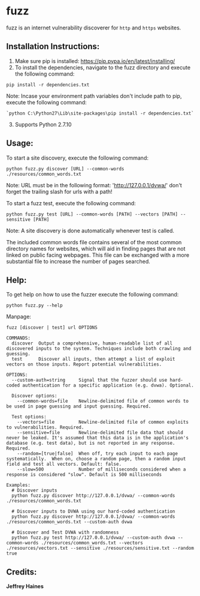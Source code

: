 # fuzz

fuzz is an internet vulnerability discoverer for `http` and `https` websites.

## Installation Instructions:
1. Make sure pip is installed: https://pip.pypa.io/en/latest/installing/
2. To install the dependencies, navigate to the fuzz directory and execute the following command:

  `pip install -r dependencies.txt`

   Note: Incase your environment path variables don't include path to pip, execute the following command:

	`python C:\Python27\Lib\site-packages\pip install -r dependencies.txt`


3. Supports Python 2.7.10

## Usage:

To start a site discovery, execute the following command:

`python fuzz.py discover [URL] --common-words ./resources/common_words.txt`

   Note: URL must be in the following format: 'http://127.0.0.1/dvwa/'
   don't forget the trailing slash for urls with a path!

To start a fuzz test, execute the following command:

`python fuzz.py test [URL] --common-words [PATH] --vectors [PATH] --sensitive [PATH]`

   Note: A site discovery is done automatically whenever test is called.

The included common words file contains several of the most common directory
names for websites, which will aid in finding pages that are not linked on public facing webpages. This file can be exchanged with a more substantial
file to increase the number of pages searched.

## Help:

To get help on how to use the fuzzer execute the following command:

`python fuzz.py --help`

Manpage:


    fuzz [discover | test] url OPTIONS

    COMMANDS:
      discover  Output a comprehensive, human-readable list of all discovered inputs to the system. Techniques include both crawling and guessing.
      test      Discover all inputs, then attempt a list of exploit vectors on those inputs. Report potential vulnerabilities.

    OPTIONS:
      --custom-auth=string     Signal that the fuzzer should use hard-coded authentication for a specific application (e.g. dvwa). Optional.

      Discover options:
        --common-words=file    Newline-delimited file of common words to be used in page guessing and input guessing. Required.

      Test options:
        --vectors=file         Newline-delimited file of common exploits to vulnerabilities. Required.
        --sensitive=file       Newline-delimited file data that should never be leaked. It's assumed that this data is in the application's database (e.g. test data), but is not reported in any response. Required.
        --random=[true|false]  When off, try each input to each page systematically.  When on, choose a random page, then a random input field and test all vectors. Default: false.
        --slow=500             Number of milliseconds considered when a response is considered "slow". Default is 500 milliseconds

    Examples:
      # Discover inputs
      python fuzz.py discover http://127.0.0.1/dvwa/ --common-words ./resources/common_words.txt

      # Discover inputs to DVWA using our hard-coded authentication
      python fuzz.py discover http://127.0.0.1/dvwa/ --common-words ./resources/common_words.txt --custom-auth dvwa

      # Discover and Test DVWA with randomness
      python fuzz.py test http://127.0.0.1/dvwa/ --custom-auth dvwa --common-words ./resources/common_words.txt --vectors ./resources/vectors.txt --sensitive ./resources/sensitive.txt --random true


## Credits:

**Jeffrey Haines**
